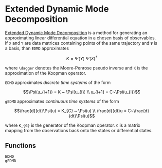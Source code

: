 # Extended Dynamic Mode Decomposition

[Extended Dynamic Mode Decomposition](https://link.springer.com/article/10.1007/s00332-015-9258-5) is a method for
generating an approximating linear differential equation in a chosen basis of observables.
If `X` and `Y` are data matrices containing points of the same trajectory and `Ψ` is a basis, than `EDMD` approximates

```math
K = Ψ(Y)~Ψ(X)^{\dagger}
```

where ``\dagger`` denotes the Moore-Penrose pseudo inverse and `K` is the approximation of the Koopman operator.

`EDMD` approximates *discrete time systems* of the form

```math
\Psi(u_{i+1}) = K ~ \Psi(u_{i}) \\
u_{i+1} = C~\Psi(u_{i})
```

`gEDMD` approximates *continuous time systems* of the form

```math
\frac{d}{dt}\Psi(u) =  K_{G} ~ \Psi(u) \\
\frac{d}{dt}u = C~\frac{d}{dt}\Psi(u)
```

where ``K_{G}`` is the generator of the Koopman operator.
`C` is a matrix mapping from the observations back onto the states or differential states.

## Functions
```@docs
EDMD
gEDMD
```
